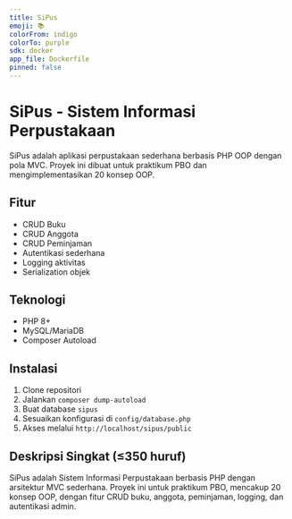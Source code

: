 ```yaml
---
title: SiPus
emoji: 📚
colorFrom: indigo
colorTo: purple
sdk: docker
app_file: Dockerfile
pinned: false
---
```

# SiPus - Sistem Informasi Perpustakaan

SiPus adalah aplikasi perpustakaan sederhana berbasis PHP OOP dengan pola MVC. Proyek ini dibuat untuk praktikum PBO dan mengimplementasikan 20 konsep OOP.

## Fitur
- CRUD Buku
- CRUD Anggota
- CRUD Peminjaman
- Autentikasi sederhana
- Logging aktivitas
- Serialization objek

## Teknologi
- PHP 8+
- MySQL/MariaDB
- Composer Autoload

## Instalasi
1. Clone repositori
2. Jalankan `composer dump-autoload`
3. Buat database `sipus`
4. Sesuaikan konfigurasi di `config/database.php`
5. Akses melalui `http://localhost/sipus/public`

## Deskripsi Singkat (≤350 huruf)
SiPus adalah Sistem Informasi Perpustakaan berbasis PHP dengan arsitektur MVC sederhana. Proyek ini untuk praktikum PBO, mencakup 20 konsep OOP, dengan fitur CRUD buku, anggota, peminjaman, logging, dan autentikasi admin.